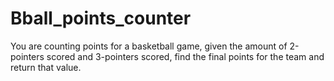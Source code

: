# Bball_points_counter
You are counting points for a basketball game, given the
amount of 2-pointers scored and 3-pointers scored, find the
final points for the team and return that value.
